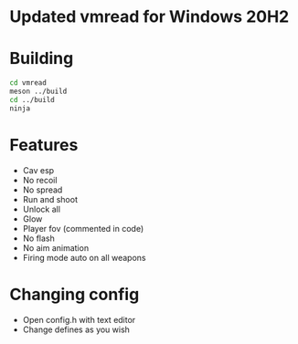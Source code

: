 # Updated vmread for Windows 20H2 
# Building
  ```bash
cd vmread  
meson ../build
cd ../build
ninja
  ```
# Features
* Cav esp
* No recoil
* No spread
* Run and shoot
* Unlock all
* Glow
* Player fov (commented in code)
* No flash
* No aim animation
* Firing mode auto on all weapons

# Changing config
* Open config.h with text editor
* Change defines as you wish
